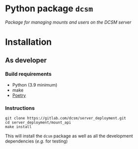 # Python package `dcsm`

_Package for managing mounts and users on the DCSM server_


# Installation

## As developer

### Build requirements

- Python (3.9 minimum)
- make
- [Poetry](https://python-poetry.org/docs/#installation)


### Instructions

```
git clone https://gitlab.com/dcsm/server_deployment.git
cd server_deployment/mount_api
make install
```

This will install the `dcsm` package as well as all the development dependencies (_e.g._ for testing)

